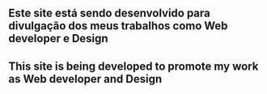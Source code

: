 
Este site está sendo desenvolvido para divulgação dos meus trabalhos como Web developer e Design
-
This site is being developed to promote my work as Web developer and Design
-
